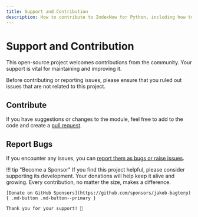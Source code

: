 ```yaml
---
title: Support and Contribution
description: How to contribute to IndexNow for Python, including how to report bugs and suggest changes.
---
```


# Support and Contribution
This open-source project welcomes contributions from the community. Your support is vital for maintaining and improving it.

Before contributing or reporting issues, please ensure that you ruled out issues that are not related to this project.

## Contribute
If you have suggestions or changes to the module, feel free to add to the code and create a [pull request](https://github.com/jakob-bagterp/index-now-for-python/pulls).

## Report Bugs
If you encounter any issues, you can [report them as bugs or raise issues](https://github.com/jakob-bagterp/index-now-for-python/issues).

!!! tip "Become a Sponsor"
    If you find this project helpful, please consider supporting its development. Your donations will help keep it alive and growing. Every contribution, no matter the size, makes a difference.

    [Donate on GitHub Sponsors](https://github.com/sponsors/jakob-bagterp){ .md-button .md-button--primary }

    Thank you for your support! 🙌
